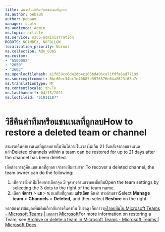 ```yaml
---
title: ฉันจะคืนค่าทีมหรือแชนเนลที่ถูกลบ
ms.author: pebaum
author: pebaum
manager: scotv
ms.audience: Admin
ms.topic: article
ms.service: o365-administration
ROBOTS: NOINDEX, NOFOLLOW
localization_priority: Normal
ms.collection: Adm_O365
ms.custom:
- "6500002"
- "2650"
- "2603"
ms.openlocfilehash: e1f858cc6d42db4c165bd406ca71fdfa6ad77199
ms.sourcegitcommit: 8bc60ec34bc1e40685e3976576e04a2623f63a7c
ms.translationtype: MT
ms.contentlocale: th-TH
ms.lasthandoff: 04/15/2021
ms.locfileid: "51811187"
---
```

# <a name="how-to-restore-a-deleted-team-or-channel"></a><span data-ttu-id="6d37f-102">วิธีคืนค่าทีมหรือแชนเนลที่ถูกลบ</span><span class="sxs-lookup"><span data-stu-id="6d37f-102">How to restore a deleted team or channel</span></span>

<span data-ttu-id="6d37f-103">สามารถคืนค่าแชนเนลที่ถูกลบภายในทีมได้ภายในเวลาไม่เกิน 21 วันหลังจากลบแชนเนลแล้ว</span><span class="sxs-lookup"><span data-stu-id="6d37f-103">Deleted channels within a team can be restored for up to 21 days after the channel has been deleted.</span></span>

<span data-ttu-id="6d37f-104">เมื่อต้องการกู้คืนแชนเนลที่ถูกลบ เจ้าของทีมสามารถ:</span><span class="sxs-lookup"><span data-stu-id="6d37f-104">To recover a deleted channel, the team owner can do the following:</span></span>

1. <span data-ttu-id="6d37f-105">เปิดการตั้งค่าทีมโดยการเลือกจุด 3 จุดทางด้านขวาของชื่อทีม</span><span class="sxs-lookup"><span data-stu-id="6d37f-105">Open the team settings by selecting the 3 dots to the right of the team name.</span></span>
2. <span data-ttu-id="6d37f-106">เลือก **จัดการ**  >  **แช**  >  **น** เนลทีมที่ถูกลบ **แล้วเลือก** คืนค่า ทางด้านขวา</span><span class="sxs-lookup"><span data-stu-id="6d37f-106">Select **Manage team** > **Channels** > **Deleted**, and then select **Restore** on the right.</span></span>

<span data-ttu-id="6d37f-107">หากต้องการข้อมูลเพิ่มเติมเกี่ยวกับการคืนค่าทีม โปรดดู เก็บถาวร[หรือลบทีมใน Microsoft Teams - Microsoft Teams | เอกสาร Microsoft](https://docs.microsoft.com/microsoftteams/archive-or-delete-a-team#restore-a-deleted-team)</span><span class="sxs-lookup"><span data-stu-id="6d37f-107">For more information on restoring a Team, see [Archive or delete a team in Microsoft Teams - Microsoft Teams | Microsoft Docs](https://docs.microsoft.com/microsoftteams/archive-or-delete-a-team#restore-a-deleted-team).</span></span>
